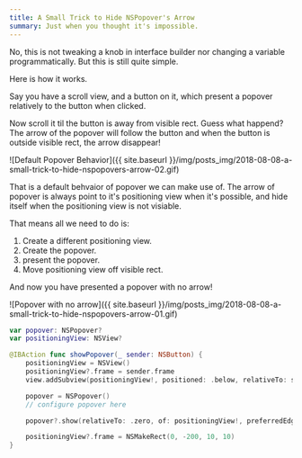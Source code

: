 ```yaml
---
title: A Small Trick to Hide NSPopover's Arrow
summary: Just when you thought it's impossible.
---
```


No, this is not tweaking a knob in interface builder nor changing a variable programmatically. But this is still quite simple.

Here is how it works.

Say you have a scroll view, and a button on it, which present a popover relatively to the button when clicked. 

Now scroll it til the button is away from visible rect. Guess what happend? The arrow of the popover will follow the button and when the button is outside visible rect, the arrow disappear!

![Default Popover Behavior]({{ site.baseurl }}/img/posts_img/2018-08-08-a-small-trick-to-hide-nspopovers-arrow-02.gif)

That is a default behvaior of popover we can make use of. The arrow of popover is always point to it's positioning view when it's possible, and hide itself when the positioning view is not visiable.

That means all we need to do is:

1. Create a different positioning view.
2. Create the popover.
3. present the popover.
4. Move positioning view off visible rect.

And now you have presented a popover with no arrow!

![Popover with no arrow]({{ site.baseurl }}/img/posts_img/2018-08-08-a-small-trick-to-hide-nspopovers-arrow-01.gif)

```swift
var popover: NSPopover?
var positioningView: NSView?

@IBAction func showPopover(_ sender: NSButton) {
    positioningView = NSView()
    positioningView?.frame = sender.frame
    view.addSubview(positioningView!, positioned: .below, relativeTo: sender)

    popover = NSPopover()
    // configure popover here

    popover?.show(relativeTo: .zero, of: positioningView!, preferredEdge: .maxX)

    positioningView?.frame = NSMakeRect(0, -200, 10, 10)
}
```
